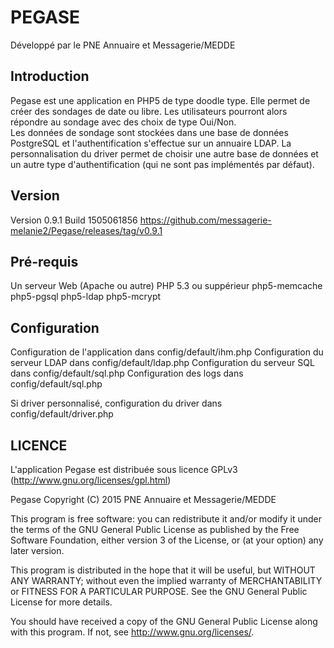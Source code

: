 PEGASE
======

Développé par le PNE Annuaire et Messagerie/MEDDE

Introduction
------------

Pegase est une application en PHP5 de type doodle type. Elle permet de créer des sondages de date ou libre. Les utilisateurs pourront alors répondre au sondage avec des choix de type Oui/Non.  
Les données de sondage sont stockées dans une base de données PostgreSQL et l'authentification s'effectue sur un annuaire LDAP. La personnalisation du driver permet de choisir une autre base de données et un autre type d'authentification (qui ne sont pas implémentés par défaut).

Version
-------

Version 0.9.1
Build 1505061856
https://github.com/messagerie-melanie2/Pegase/releases/tag/v0.9.1

Pré-requis
------------

Un serveur Web (Apache ou autre)
PHP 5.3 ou suppérieur
php5-memcache
php5-pgsql
php5-ldap
php5-mcrypt

Configuration
-------------

Configuration de l'application dans config/default/ihm.php
Configuration du serveur LDAP dans config/default/ldap.php
Configuration du serveur SQL dans config/default/sql.php
Configuration des logs dans config/default/sql.php

Si driver personnalisé, configuration du driver dans config/default/driver.php

LICENCE
-------

L'application Pegase est distribuée sous licence GPLv3 (http://www.gnu.org/licenses/gpl.html)

Pegase Copyright (C) 2015 PNE Annuaire et Messagerie/MEDDE

This program is free software: you can redistribute it and/or modify it under the terms of the GNU General Public License as published by the Free Software Foundation, either version 3 of the License, or (at your option) any later version.

This program is distributed in the hope that it will be useful, but WITHOUT ANY WARRANTY; without even the implied warranty of MERCHANTABILITY or FITNESS FOR A PARTICULAR PURPOSE. See the GNU General Public License for more details.

You should have received a copy of the GNU General Public License along with this program. If not, see http://www.gnu.org/licenses/.
